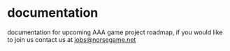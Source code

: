 # documentation
documentation for upcoming AAA game project roadmap, if you would like to join us contact us at jobs@norsegame.net
